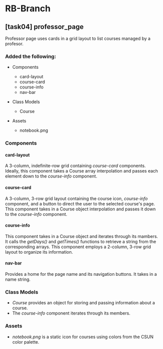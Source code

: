 # RB-Branch

## [task04] professor_page

Professor page uses cards in a grid layout to list courses managed by a profesor.

### Added the following:

+ Components
  + card-layout
  + course-card
  + course-info
  + nav-bar

+ Class Models
  + Course

+ Assets
  + notebook.png

### Components

#### card-layout

A 3-column, indefinite-row grid containing *course-card* components.
Ideally, this component takes a Course array interpolation and passes each element
down to the *course-info* component. 

#### course-card

A 3-column, 3-row grid layout containing the course icon, *course-info* component, and
a button to direct the user to the selected course's page.
This component takes in a Course object interpolation and passes it down to the *course-info*
component.

#### course-info

This component takes in a Course object and iterates through its mambers. It calls the *getDays()*
and *getTimes()* functions to retrieve a string from the corresponding arrays.
This component employs a 2-column, 3-row grid layout to organize its information.

#### nav-bar

Provides a home for the page name and its navigation buttons. It takes in a name string.

### Class Models

+ *Course* provides an object for storing and passing information about a course.
+ The *course-info* component iterates through its members.

### Assets

+ *notebook.png* is a static icon for courses using colors from the CSUN color palette.
